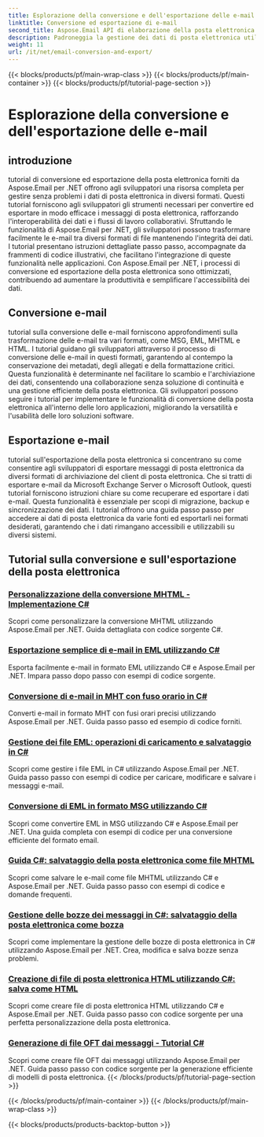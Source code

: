 ```yaml
---
title: Esplorazione della conversione e dell'esportazione delle e-mail
linktitle: Conversione ed esportazione di e-mail
second_title: Aspose.Email API di elaborazione della posta elettronica .NET
description: Padroneggia la gestione dei dati di posta elettronica utilizzando i tutorial di Aspose.Email per .NET. Converti, esporta email, mantieni l'integrità, gestisci gli allegati. Migliora con gli esempi.
weight: 11
url: /it/net/email-conversion-and-export/
---
```


{{< blocks/products/pf/main-wrap-class >}}
{{< blocks/products/pf/main-container >}}
{{< blocks/products/pf/tutorial-page-section >}}

# Esplorazione della conversione e dell'esportazione delle e-mail


## introduzione

tutorial di conversione ed esportazione della posta elettronica forniti da Aspose.Email per .NET offrono agli sviluppatori una risorsa completa per gestire senza problemi i dati di posta elettronica in diversi formati. Questi tutorial forniscono agli sviluppatori gli strumenti necessari per convertire ed esportare in modo efficace i messaggi di posta elettronica, rafforzando l'interoperabilità dei dati e i flussi di lavoro collaborativi. Sfruttando le funzionalità di Aspose.Email per .NET, gli sviluppatori possono trasformare facilmente le e-mail tra diversi formati di file mantenendo l'integrità dei dati. I tutorial presentano istruzioni dettagliate passo passo, accompagnate da frammenti di codice illustrativi, che facilitano l'integrazione di queste funzionalità nelle applicazioni. Con Aspose.Email per .NET, i processi di conversione ed esportazione della posta elettronica sono ottimizzati, contribuendo ad aumentare la produttività e semplificare l'accessibilità dei dati.

## Conversione e-mail

tutorial sulla conversione delle e-mail forniscono approfondimenti sulla trasformazione delle e-mail tra vari formati, come MSG, EML, MHTML e HTML. I tutorial guidano gli sviluppatori attraverso il processo di conversione delle e-mail in questi formati, garantendo al contempo la conservazione dei metadati, degli allegati e della formattazione critici. Questa funzionalità è determinante nel facilitare lo scambio e l'archiviazione dei dati, consentendo una collaborazione senza soluzione di continuità e una gestione efficiente della posta elettronica. Gli sviluppatori possono seguire i tutorial per implementare le funzionalità di conversione della posta elettronica all'interno delle loro applicazioni, migliorando la versatilità e l'usabilità delle loro soluzioni software.

## Esportazione e-mail

tutorial sull'esportazione della posta elettronica si concentrano su come consentire agli sviluppatori di esportare messaggi di posta elettronica da diversi formati di archiviazione del client di posta elettronica. Che si tratti di esportare e-mail da Microsoft Exchange Server o Microsoft Outlook, questi tutorial forniscono istruzioni chiare su come recuperare ed esportare i dati e-mail. Questa funzionalità è essenziale per scopi di migrazione, backup e sincronizzazione dei dati. I tutorial offrono una guida passo passo per accedere ai dati di posta elettronica da varie fonti ed esportarli nei formati desiderati, garantendo che i dati rimangano accessibili e utilizzabili su diversi sistemi.

## Tutorial sulla conversione e sull'esportazione della posta elettronica
### [Personalizzazione della conversione MHTML - Implementazione C#](./customizing-mhtml-conversion-csharp-implementation/)
Scopri come personalizzare la conversione MHTML utilizzando Aspose.Email per .NET. Guida dettagliata con codice sorgente C#.
### [Esportazione semplice di e-mail in EML utilizzando C#](./effortless-email-export-to-eml-using-csharp/)
Esporta facilmente e-mail in formato EML utilizzando C# e Aspose.Email per .NET. Impara passo dopo passo con esempi di codice sorgente.
### [Conversione di e-mail in MHT con fuso orario in C#](./converting-email-to-mht-with-timezone-in-csharp/)
Converti e-mail in formato MHT con fusi orari precisi utilizzando Aspose.Email per .NET. Guida passo passo ed esempio di codice forniti.
### [Gestione dei file EML: operazioni di caricamento e salvataggio in C#](./eml-file-handling-load-and-save-operations-in-csharp/)
Scopri come gestire i file EML in C# utilizzando Aspose.Email per .NET. Guida passo passo con esempi di codice per caricare, modificare e salvare i messaggi e-mail.
### [Conversione di EML in formato MSG utilizzando C#](./converting-eml-to-msg-format-using-csharp/)
Scopri come convertire EML in MSG utilizzando C# e Aspose.Email per .NET. Una guida completa con esempi di codice per una conversione efficiente del formato email.
### [Guida C#: salvataggio della posta elettronica come file MHTML](./csharp-guide-saving-email-as-mhtml-file/)
Scopri come salvare le e-mail come file MHTML utilizzando C# e Aspose.Email per .NET. Guida passo passo con esempi di codice e domande frequenti.
### [Gestione delle bozze dei messaggi in C#: salvataggio della posta elettronica come bozza](./draft-message-handling-in-csharp-saving-email-as-draft/)
Scopri come implementare la gestione delle bozze di posta elettronica in C# utilizzando Aspose.Email per .NET. Crea, modifica e salva bozze senza problemi.
### [Creazione di file di posta elettronica HTML utilizzando C#: salva come HTML](./creating-html-email-files-using-csharp-save-as-html/)
Scopri come creare file di posta elettronica HTML utilizzando C# e Aspose.Email per .NET. Guida passo passo con codice sorgente per una perfetta personalizzazione della posta elettronica.
### [Generazione di file OFT dai messaggi - Tutorial C#](./generating-oft-files-from-messages-csharp-tutorial/)
Scopri come creare file OFT dai messaggi utilizzando Aspose.Email per .NET. Guida passo passo con codice sorgente per la generazione efficiente di modelli di posta elettronica.
{{< /blocks/products/pf/tutorial-page-section >}}

{{< /blocks/products/pf/main-container >}}
{{< /blocks/products/pf/main-wrap-class >}}

{{< blocks/products/products-backtop-button >}}
